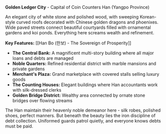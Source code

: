 **Golden Ledger City** - Capital of Coin Counters Han  (Yangpo Province)

An elegant city of white stone and polished wood, with sweeping Korean-style curved roofs decorated with Chinese golden dragons and phoenixes. Wide paved streets connect beautiful courtyards filled with ornamental gardens and koi ponds. Everything here screams wealth and refinement.

**Key Features:**
[[Han Bo (한보) - The Sovereign of Prosperity]]
- **The Central Bank:** A magnificent multi-story building where all major loans and debts are managed
- **Noble Quarters:** Refined residential district with marble mansions and private gardens
- **Merchant's Plaza:** Grand marketplace with covered stalls selling luxury goods
- **The Counting Houses:** Elegant buildings where Han accountants work with silk-dressed clerks
- **Golden Bridge District:** Wealthy area connected by ornate stone bridges over flowing streams

The Han maintain their heavenly noble demeanor here - silk robes, polished shoes, perfect manners. But beneath the beauty lies the iron discipline of debt collection. Uniformed guards patrol quietly, and everyone knows debts must be paid.